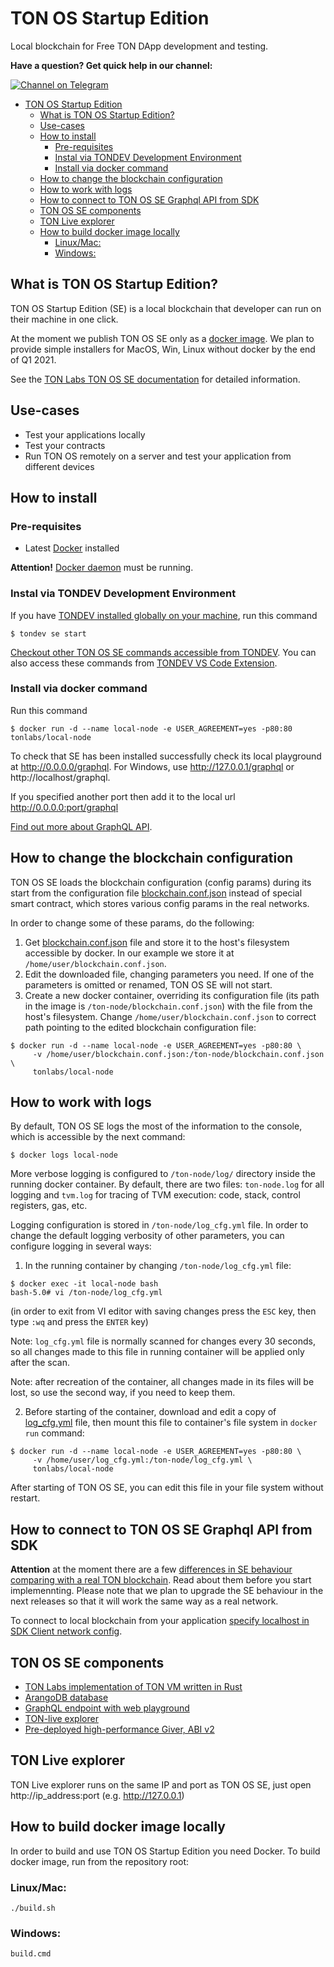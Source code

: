 # TON OS Startup Edition

Local blockchain for Free TON DApp development and testing.  

**Have a question? Get quick help in our channel:**

[![Channel on Telegram](https://img.shields.io/badge/chat-on%20telegram-9cf.svg)](https://t.me/ton_sdk) 

- [TON OS Startup Edition](#ton-os-startup-edition)
  - [What is TON OS Startup Edition?](#what-is-ton-os-startup-edition)
  - [Use-cases](#use-cases)
  - [How to install](#how-to-install)
    - [Pre-requisites](#pre-requisites)
    - [Instal via TONDEV Development Environment](#instal-via-tondev-development-environment)
    - [Install via docker command](#install-via-docker-command)
  - [How to change the blockchain configuration](#how-to-change-the-blockchain-configuration)
  - [How to work with logs](#how-to-work-with-logs)
  - [How to connect to TON OS SE Graphql API from SDK](#how-to-connect-to-ton-os-se-graphql-api-from-sdk)
  - [TON OS SE components](#ton-os-se-components)
  - [TON Live explorer](#ton-live-explorer)
  - [How to build docker image locally](#how-to-build-docker-image-locally)
    - [Linux/Mac:](#linuxmac)
    - [Windows:](#windows)

## What is TON OS Startup Edition?

TON OS Startup Edition (SE) is a local blockchain that developer can run on their machine in one click.   

At the moment we publish TON OS SE only as a [docker image](https://hub.docker.com/r/tonlabs/local-node). 
We plan to provide simple installers for MacOS, Win, Linux without docker by the end of Q1 2021.

See the [TON Labs TON OS SE documentation](https://docs.ton.dev/86757ecb2/p/19d886-ton-os-se) for detailed information.


## Use-cases

- Test your applications locally
- Test your contracts
- Run TON OS remotely on a server and test your application from different devices

## How to install

### Pre-requisites

- Latest [Docker](https://www.docker.com/get-started) installed

**Attention!** [Docker daemon](https://www.docker.com/get-started) must be running. 

### Instal via TONDEV Development Environment

If you have [TONDEV installed globally on your machine](https://github.com/tonlabs/tondev), run this command

```commandline
$ tondev se start
```
[Checkout other TON OS SE commands accessible from TONDEV](https://docs.ton.dev/86757ecb2/p/54722f-tonos-se). 
You can also access these commands from [TONDEV VS Code Extension](https://github.com/tonlabs/tondev-vscode).

### Install via docker command

Run this command 

```commandline
$ docker run -d --name local-node -e USER_AGREEMENT=yes -p80:80 tonlabs/local-node
```

To check that SE has been installed successfully check its local playground at http://0.0.0.0/graphql. 
For Windows, use http://127.0.0.1/graphql or http://localhost/graphql. 

If you specified another port then add it to the local url http://0.0.0.0:port/graphql

[Find out more about GraphQL API](https://docs.ton.dev/86757ecb2/p/793337-graphql-api). 

## How to change the blockchain configuration

TON OS SE loads the blockchain configuration (config params) during its start from the configuration file 
[blockchain.conf.json](docker/ton-node/blockchain.conf.json) instead of special smart contract, which stores 
various config params in the real networks.

In order to change some of these params, do the following:
1. Get [blockchain.conf.json](docker/ton-node/blockchain.conf.json) file and store it to the host's filesystem 
   accessible by docker. In our example we store it at `/home/user/blockchain.conf.json`.
2. Edit the downloaded file, changing parameters you need. If one of the parameters is omitted or renamed, 
   TON OS SE will not start.
3. Create a new docker container, overriding its configuration file 
   (its path in the image is `/ton-node/blockchain.conf.json`) with the file from the host's filesystem. 
   Change `/home/user/blockchain.conf.json` to correct path pointing to the edited blockchain configuration file:
```commandline
$ docker run -d --name local-node -e USER_AGREEMENT=yes -p80:80 \
     -v /home/user/blockchain.conf.json:/ton-node/blockchain.conf.json \
     tonlabs/local-node
```

## How to work with logs

By default, TON OS SE logs the most of the information to the console, which is accessible by the next command:
```commandline
$ docker logs local-node
```

More verbose logging is configured to `/ton-node/log/` directory inside the running docker container. 
By default, there are two files: `ton-node.log` for all logging and `tvm.log` for tracing of TVM execution: 
code, stack, control registers, gas, etc.

Logging configuration is stored in `/ton-node/log_cfg.yml` file. In order to change the default logging verbosity of 
other parameters, you can configure logging in several ways:
1. In the running container by changing `/ton-node/log_cfg.yml` file:

```commandline
$ docker exec -it local-node bash
bash-5.0# vi /ton-node/log_cfg.yml
```
(in order to exit from VI editor with saving changes press the `ESC` key, then type `:wq` and press the `ENTER` key)

Note: `log_cfg.yml` file is normally scanned for changes every 30 seconds, so all changes made to this file in running 
      container will be applied only after the scan.

Note: after recreation of the container, all changes made in its files will be lost, so use the second way, if you need 
      to keep them. 

2. Before starting of the container, download and edit a copy of [log_cfg.yml](./docker/ton-node/log_cfg.yml) file, then 
   mount this file to container's file system in `docker run` command:
```commandline
$ docker run -d --name local-node -e USER_AGREEMENT=yes -p80:80 \
     -v /home/user/log_cfg.yml:/ton-node/log_cfg.yml \
     tonlabs/local-node
```
After starting of TON OS SE, you can edit this file in your file system without restart.

## How to connect to TON OS SE Graphql API from SDK

**Attention** at the moment there are a few [differences in SE behaviour comparing with a real TON blockchain](https://docs.ton.dev/86757ecb2/p/683279-difference-in-behaviour). Read about them before you start implemennting. Please note that we plan to upgrade the SE behaviour in the next releases so that it will work the same way as a real network.  

To connect to local blockchain from your application [specify localhost in SDK Client network config](https://docs.ton.dev/86757ecb2/p/5328db-tonclient).

## TON OS SE components

* [TON Labs implementation of TON VM written in Rust](https://github.com/tonlabs/ton-labs-vm)
* [ArangoDB database](https://www.arangodb.com/)
* [GraphQL endpoint with web playground](https://docs.ton.dev/86757ecb2/p/793337-graphql-api)
* [TON-live explorer](https://ton.live)
* [Pre-deployed high-performance Giver, ABI v2](contracts)

## TON Live explorer

TON Live explorer runs on the same IP and port as TON OS SE, just open http://ip_address:port (e.g. http://127.0.0.1)


## How to build docker image locally

In order to build and use TON OS Startup Edition you need Docker.
To build docker image, run from the repository root:

### Linux/Mac:

```commandline
./build.sh
```

### Windows:

```commandline
build.cmd
```
